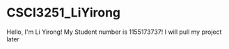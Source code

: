 # CSCI3251_LiYirong
Hello, I'm Li Yirong!
My Student number is 1155173737!
I will pull my project later

